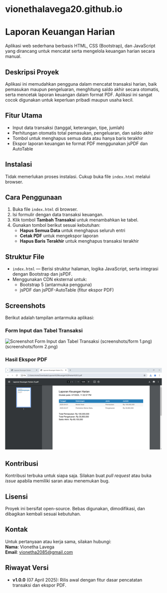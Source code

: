 # vionethalavega20.github.io

# Laporan Keuangan Harian

Aplikasi web sederhana berbasis HTML, CSS (Bootstrap), dan JavaScript yang dirancang untuk mencatat serta mengelola keuangan harian secara manual.

## Deskripsi Proyek

Aplikasi ini memudahkan pengguna dalam mencatat transaksi harian, baik pemasukan maupun pengeluaran, menghitung saldo akhir secara otomatis, serta mencetak laporan keuangan dalam format PDF. Aplikasi ini sangat cocok digunakan untuk keperluan pribadi maupun usaha kecil.

## Fitur Utama

- Input data transaksi (tanggal, keterangan, tipe, jumlah)  
- Perhitungan otomatis total pemasukan, pengeluaran, dan saldo akhir  
- Tombol untuk menghapus semua data atau hanya baris terakhir  
- Ekspor laporan keuangan ke format PDF menggunakan jsPDF dan AutoTable  

## Instalasi

Tidak memerlukan proses instalasi. Cukup buka file `index.html` melalui browser.

## Cara Penggunaan

1. Buka file `index.html` di browser.  
2. Isi formulir dengan data transaksi keuangan.  
3. Klik tombol **Tambah Transaksi** untuk menambahkan ke tabel.  
4. Gunakan tombol berikut sesuai kebutuhan:
   - **Hapus Semua Data** untuk menghapus seluruh entri  
   - **Cetak PDF** untuk mengekspor laporan  
   - **Hapus Baris Terakhir** untuk menghapus transaksi terakhir  

## Struktur File

- `index.html` — Berisi struktur halaman, logika JavaScript, serta integrasi dengan Bootstrap dan jsPDF.  
- Menggunakan CDN eksternal untuk:
  - Bootstrap 5 (antarmuka pengguna)  
  - jsPDF dan jsPDF-AutoTable (fitur ekspor PDF)  

## Screenshots

Berikut adalah tampilan antarmuka aplikasi:

### Form Input dan Tabel Transaksi
![Screenshot Form Input dan Tabel Transaksi](screenshots/form-dan-tabel.png) (screenshots/form 1.png)
(screenshots/form 2.png)

### Hasil Ekspor PDF
![Screenshot PDF Ekspor](screenshots/hasilpdf.png)


## Kontribusi

Kontribusi terbuka untuk siapa saja. Silakan buat *pull request* atau buka *issue* apabila memiliki saran atau menemukan bug.

## Lisensi

Proyek ini bersifat open-source. Bebas digunakan, dimodifikasi, dan dibagikan kembali sesuai kebutuhan.

## Kontak

Untuk pertanyaan atau kerja sama, silakan hubungi:  
**Nama**: Vionetha Lavega  
**Email**: vionetha2085@gmail.com

## Riwayat Versi

- **v1.0.0** (07 April 2025): Rilis awal dengan fitur dasar pencatatan transaksi dan ekspor PDF.
